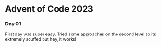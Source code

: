 # Advent of Code 2023

### Day 01

First day was super easy.
Tried some approaches on the second level so its extremely scuffed but hey, it works!
